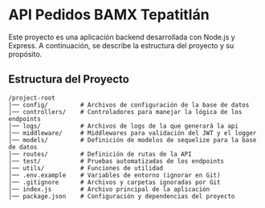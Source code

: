 # API Pedidos BAMX Tepatitlán

Este proyecto es una aplicación backend desarrollada con Node.js y Express. A continuación, se describe la estructura del proyecto y su propósito.

## Estructura del Proyecto

```
/project-root
│── config/         # Archivos de configuración de la base de datos
│── controllers/    # Controladores para manejar la lógica de los endpoints
│── logs/           # Archivos de logs de la que generará la api
│── middleware/     # Middlewares para validación del JWT y el logger
│── models/         # Definición de modelos de sequelize para la base de datos
│── routes/         # Definición de rutas de la API
│── test/           # Pruebas automatizadas de los endpoints
│── utils/          # Funciones de utilidad
│── .env.example    # Variables de entorno (ignorar en Git)
│── .gitignore      # Archivos y carpetas ignoradas por Git
│── index.js        # Archivo principal de la aplicación
│── package.json    # Configuración y dependencias del proyecto
```
